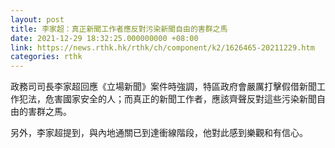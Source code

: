 ```yaml
---
layout: post
title: 李家超：真正新聞工作者應反對污染新聞自由的害群之馬
date: 2021-12-29 18:32:25.000000000 +08:00
link: https://news.rthk.hk/rthk/ch/component/k2/1626465-20211229.htm
categories: rthk
---
```


政務司司長李家超回應《立場新聞》案件時強調，特區政府會嚴厲打擊假借新聞工作犯法，危害國家安全的人；而真正的新聞工作者，應該齊聲反對這些污染新聞自由的害群之馬。

另外，李家超提到，與內地通關已到達衝線階段，他對此感到樂觀和有信心。
